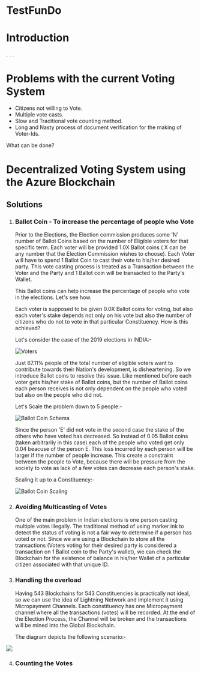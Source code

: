 # TestFunDo

<h1>Introduction</h1>
.
.
.

<h1>Problems with the current Voting System</h1>

  - Citizens not willing to Vote.
  - Multiple vote casts.
  - Slow and Traditional vote counting method.
  - Long and Nasty process of document verification for the making of Voter-Ids.

What can be done?

<h1>Decentralized Voting System using the Azure Blockchain</h1>

<h2>Solutions</h2>

1. <h3>Ballot Coin - To increase the percentage of people who Vote</h3>
 
     Prior to the Elections, the Election commission produces some 'N' number of Ballot Coins based on the number of Eligible
     voters for that specific term. Each voter will be provided 1.0X Ballot coins ( X can be any number that the Election 
     Commission wishes to choose). Each Voter will have to spend 1 Ballot Coin to cast their vote to his/her desired party. This
     vote casting process is treated as a Transaction between the Voter and the Party and 1 Ballot coin will be transacted to the
     Party's Wallet.
     
     This Ballot coins can help increase the percentage of people who vote in the elections. Let's see how.
     
     Each voter is supposed to be given 0.0X Ballot coins for voting, but also each voter's stake depends not only on his vote but also 
     the number of citizens who do not to vote in that particular Constituency. How is this achieved?
     
     Let's consider the case of the 2019 elections in INDIA:-
     
     ![Voters](https://user-images.githubusercontent.com/44934630/61799146-2dc0d000-ae48-11e9-8cb0-a749c41fefc0.png)

     Just 67.11% people of the total number of eligible voters want to contribute towards their Nation's development, is disheartening.
     So we introduce Ballot coins to resolve this issue. Like mentioned before each voter gets his/her stake of Ballot coins, but the 
     number of Ballot coins each person receives is not only dependent on the people who voted but also on the people who did not.
     
     Let's Scale the problem down to 5 people:-
     
     ![Ballot Coin Schema](https://user-images.githubusercontent.com/44934630/61800748-39fa5c80-ae4b-11e9-8634-d763cdcd7769.png)

     Since the person 'E' did not vote in the second case the stake of the others who have voted has decreased. So instead
     of 0.05 Ballot coins (taken arbitrarily in this case) each of the people who voted get only 0.04 beacuse of the person E. This loss 
     incurred by each person will be larger if the number of people increase. This create a constraint between the people to Vote, 
     because there will be pressure from the society to vote as lack of a few votes can decrease each person's stake. 
     
     Scaling it up to a Constituency:-
     
     ![Ballot Coin Scaling](https://user-images.githubusercontent.com/44934630/61804518-a5dfc380-ae51-11e9-86bb-588befe5105f.png)

 
2. <h3>Avoiding Multicasting of Votes</h3>
 
    One of the main problem in Indian elections is one person casting multiple votes illegally. The traditional method of using marker
    ink to detect the status of voting is not a fair way to determine if a person has voted or not. Since we are using a Blockchain 
    to store all the transactions (Voters voting for their desired party is considered a transaction on 1 Ballot coin to the Party's 
    wallet), we can check the Blockchain for the existence of balance in his/her Wallet of a particular citizen associated with that 
    unique ID.
 

3. <h3>Handling the overload</h3>

   Having 543 Blockchains for 543 Constituencies is practically not ideal, so we can use the idea of Lightning Network and implement it 
   using Micropayment Channels. Each constituency has one Micropayment channel where all the transactions (votes) will be recorded.
   At the end of the Election Process, the Channel will be broken and the transactions will be mined into the Global Blockchain.
   
   The diagram depicts the following scenario:-

<img src="https://user-images.githubusercontent.com/44934630/61872969-4ee5f700-af02-11e9-88eb-a4301f750150.png"/>

4. <h3>Counting the Votes</h3>
